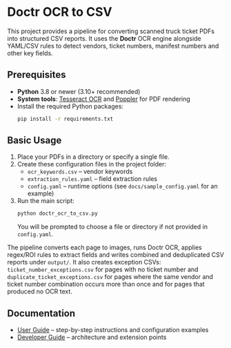 # Doctr OCR to CSV

This project provides a pipeline for converting scanned truck ticket PDFs into structured CSV reports.
It uses the **Doctr** OCR engine alongside YAML/CSV rules to detect vendors, ticket numbers,
manifest numbers and other key fields.

## Prerequisites

- **Python** 3.8 or newer (3.10+ recommended)
- **System tools**: [Tesseract OCR](https://github.com/tesseract-ocr/tesseract)
  and [Poppler](http://blog.alivate.com.au/poppler-windows/) for PDF rendering
- Install the required Python packages:
  ```bash
  pip install -r requirements.txt
  ```

## Basic Usage

1. Place your PDFs in a directory or specify a single file.
2. Create these configuration files in the project folder:
    - `ocr_keywords.csv` – vendor keywords
    - `extraction_rules.yaml` – field extraction rules
    - `config.yaml` – runtime options (see `docs/sample_config.yaml` for an example)
3. Run the main script:
   ```bash
   python doctr_ocr_to_csv.py
   ```
   You will be prompted to choose a file or directory if not provided in `config.yaml`.

The pipeline converts each page to images, runs Doctr OCR, applies regex/ROI
rules to extract fields and writes combined and deduplicated CSV reports under
`output/`. It also creates exception CSVs:
`ticket_number_exceptions.csv` for pages with no ticket number and
`duplicate_ticket_exceptions.csv` for pages where the same vendor and ticket number combination occurs more than once and for pages that produced no OCR text.

## Documentation

- [User Guide](docs/USER_GUIDE.md) – step-by-step instructions and configuration examples
- [Developer Guide](docs/DEVELOPER_GUIDE.md) – architecture and extension points

